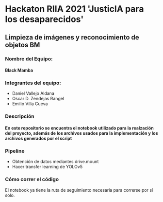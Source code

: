 <h1> Hackaton RIIA 2021 'JusticIA para los desaparecidos'</h1>

<h2>Limpieza de imágenes y reconocimiento de objetos BM </h2>
<h3>Nombre del Equipo:</h3>
<h4> Black Mamba </h4>
<h3>Integrantes del equipo:</h3>
<ul>
  <li> Daniel Vallejo Aldana </li>
  <li> Oscar D. Zendejas Rangel </li>
  <li> Emilio Villa Cueva </li>
</ul>
<h3> Descripción </h3>
<h4> En este repositorio se encuentra el notebook utilizado para la realzación del proyecto, además de los archivos usados para la implementación y los archivos generados por el script </h4>
<h3> Pipeline </h3>
<ul>
  <li> Obtención de datos mediantes drive.mount </li>
  <li> Hacer transfer learning de YOLOv5 </li>
</ul>
<h3> Cómo correr el código </h3>
El notebook ya tiene la ruta de seguimiento necesaria para correrse por sí solo.

